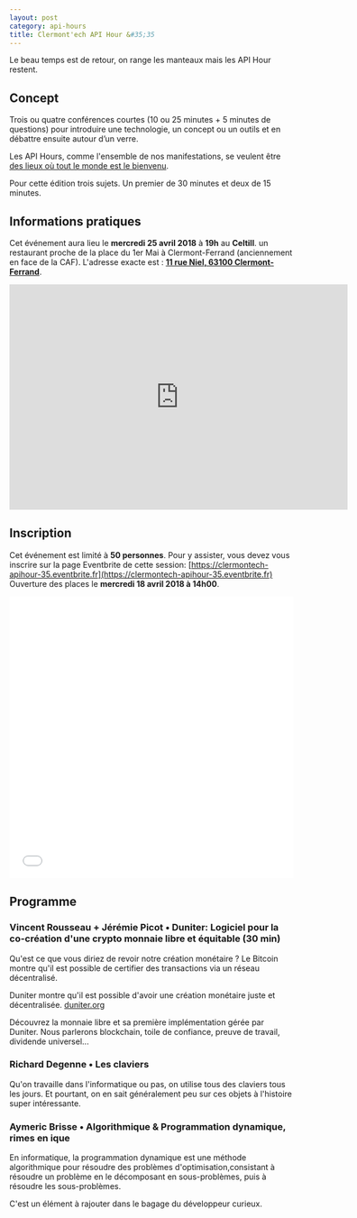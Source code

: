 ```yaml
---
layout: post
category: api-hours
title: Clermont'ech API Hour &#35;35
---
```


Le beau temps est de retour, on range les manteaux mais les API Hour restent.

## Concept

Trois ou quatre conférences courtes (10 ou 25 minutes + 5 minutes de questions)
pour introduire une technologie, un concept ou un outils et en débattre ensuite
autour d’un verre.

Les API Hours, comme l'ensemble de nos manifestations, se veulent être [des
lieux où tout le monde est le bienvenu](/code-of-conduct.html).

Pour cette édition trois sujets. Un premier de 30 minutes et deux de 15 minutes.

## Informations pratiques

Cet événement aura lieu le **mercredi 25 avril 2018** à **19h** au **Celtill**.  un
restaurant proche de la place du 1er Mai à Clermont-Ferrand (anciennement en face de la
CAF). L'adresse exacte est : [**11 rue Niel, 63100 Clermont-Ferrand**](https://www.openstreetmap.org/#map=19/45.78435/3.10124).

<iframe width="600" height="400" frameborder="0" scrolling="no" marginheight="0" marginwidth="0" src="https://www.openstreetmap.org/export/embed.html?bbox=3.099901378154755%2C45.783686337772664%2C3.1025835871696477%2C45.7850199811555&amp;layer=mapnik" style="border: none"></iframe>

## Inscription

Cet événement est limité à **50 personnes**.  Pour y assister, vous devez vous
inscrire sur la page Eventbrite de cette session: [https://clermontech-apihour-35.eventbrite.fr](https://clermontech-apihour-35.eventbrite.fr)
Ouverture des places le **mercredi 18 avril 2018 à 14h00**.


<iframe src="//eventbrite.fr/tickets-external?eid=45208793719&ref=etckt" frameborder="0" height="500" width="100%" vspace="0" hspace="0" marginheight="5" marginwidth="5" scrolling="auto" allowtransparency="true"></iframe>


## Programme

### Vincent Rousseau + Jérémie Picot • Duniter: Logiciel pour la co-création d'une crypto monnaie libre et équitable (30 min)

Qu'est ce que vous diriez de revoir notre création monétaire ? Le Bitcoin
montre qu'il est possible de certifier des transactions via un réseau
décentralisé.

Duniter montre qu'il est possible d'avoir une création monétaire juste et
décentralisée. [duniter.org](https://duniter.org/en/)

Découvrez la monnaie libre et sa première implémentation gérée par Duniter.
Nous parlerons blockchain, toile de confiance, preuve de travail, dividende
universel...

### Richard Degenne • Les claviers

Qu'on travaille dans l'informatique ou pas, on utilise tous des claviers tous
les jours. Et pourtant, on en sait généralement peu sur ces objets à l'histoire
super intéressante.

### Aymeric Brisse • Algorithmique & Programmation dynamique, rimes en ique

En informatique, la programmation dynamique est une méthode algorithmique pour
résoudre des problèmes d'optimisation,consistant à résoudre un problème en le
décomposant en sous-problèmes, puis à résoudre les sous-problèmes.

C'est un élément à rajouter dans le bagage du développeur curieux.

